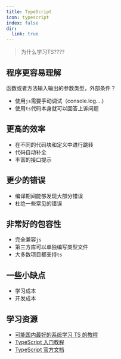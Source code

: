 ```yaml
---
title: TypeScript
icon: typescript
index: false
dir:
  link: true
---
```


>  为什么学习TS????

## 程序更容易理解

函数或者方法输入输出的参数类型，外部条件？

- 使用`js`需要手动调试（console.log....)
- 使用`ts`代码本身就可以回答上诉问题

## 更高的效率

- 在不同的代码块和定义中进行跳转
- 代码自动补全
- 丰富的接口提示

## 更少的错误

- 编译期间能够发现大部分错误
- 杜绝一些常见的错误

## 非常好的包容性

- 完全兼容`js`
- 第三方库可以单独编写类型文件
- 大多数项目都支持`ts`

## 一些小缺点

- 学习成本
- 开发成本

## 学习资源

- [可能国内最好的系统学习 TS 的教程](https://yayujs.com/)
- [TypeScript 入门教程](https://ts.xcatliu.com/introduction/what-is-typescript.html)
- [TypeScript 官方文档](https://www.typescriptlang.org/docs/)
